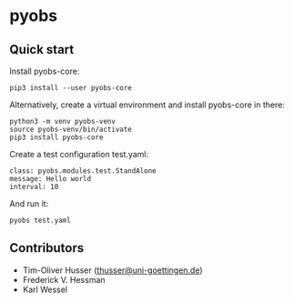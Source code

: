 pyobs
=====

Quick start
-----------

Install pyobs-core:

    pip3 install --user pyobs-core
    
Alternatively, create a virtual environment and install pyobs-core in there:

    python3 -m venv pyobs-venv
    source pyobs-venv/bin/activate
    pip3 install pyobs-core
    
Create a test configuration test.yaml:

    class: pyobs.modules.test.StandAlone
    message: Hello world
    interval: 10
      
And run it:
   
    pyobs test.yaml


Contributors
------------

- Tim-Oliver Husser (thusser@uni-goettingen.de)
- Frederick V. Hessman
- Karl Wessel